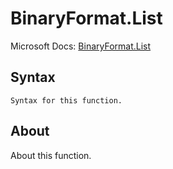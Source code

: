 ---
---

# BinaryFormat.List

Microsoft Docs: [BinaryFormat.List](https://docs.microsoft.com/en-us/powerquery-m/binaryformat-list)

## Syntax

```powerquery-m
Syntax for this function.
```

## About

About this function.

